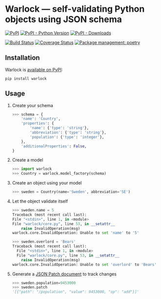 # Warlock — self-validating Python objects using JSON schema

[![PyPI](https://img.shields.io/pypi/v/warlock.svg)][warlock]
[![PyPI - Python Version](https://img.shields.io/pypi/pyversions/warlock.svg)][warlock]
[![PyPI - Downloads](https://img.shields.io/pypi/dw/warlock.svg)][pypistats]

[![Build Status](https://travis-ci.org/bcwaldon/warlock.svg?branch=master)][ci-builds]
[![Coverage Status](https://coveralls.io/repos/github/bcwaldon/warlock/badge.svg?branch=master)][coveralls]
[![Package management: poetry](https://img.shields.io/badge/deps-poetry-blueviolet.svg)][poetry]

## Installation

Warlock is [available on PyPI][warlock]:

```shell
pip install warlock
```

## Usage

1) Create your schema

    ```python
    >>> schema = {
        'name': 'Country',
        'properties': {
            'name': {'type': 'string'},
            'abbreviation': {'type': 'string'},
            'population': {'type': 'integer'},
        },
        'additionalProperties': False,
    }
    ```

2) Create a model

    ```python
    >>> import warlock
    >>> Country = warlock.model_factory(schema)
    ```

3) Create an object using your model

    ```python
    >>> sweden = Country(name='Sweden', abbreviation='SE')
    ```

4) Let the object validate itself

    ```python
    >>> sweden.name = 5
    Traceback (most recent call last):
    File "<stdin>", line 1, in <module>
    File "warlock/core.py", line 53, in __setattr__
        raise InvalidOperation(msg)
    warlock.core.InvalidOperation: Unable to set 'name' to '5'

    >>> sweden.overlord = 'Bears'
    Traceback (most recent call last):
      File "<stdin>", line 1, in <module>
      File "warlock/core.py", line 53, in __setattr__
        raise InvalidOperation(msg)
    warlock.core.InvalidOperation: Unable to set 'overlord' to 'Bears'
    ```

5) Generate a [JSON Patch document](http://tools.ietf.org/html/draft-ietf-appsawg-json-patch) to track changes

    ```python
    >>> sweden.population=9453000
    >>> sweden.patch
    '[{"path": "/population", "value": 9453000, "op": "add"}]'
    ```

[warlock]: https://pypi.org/project/warlock/
[pip]: https://pip.pypa.io/en/stable/
[ci-builds]: https://travis-ci.org/bcwaldon/warlock
[coveralls]: https://coveralls.io/github/bcwaldon/warlock?branch=master
[poetry]: https://poetry.eustace.io/docs/
[pypistats]: https://pypistats.org/packages/warlock
